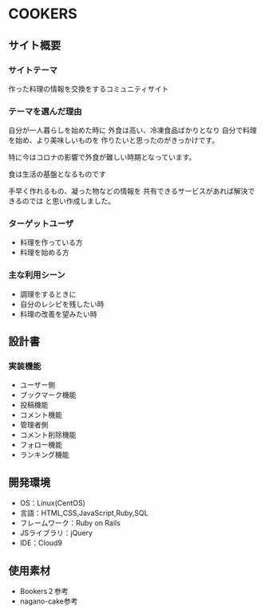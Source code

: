 # COOKERS

## サイト概要
### サイトテーマ
作った料理の情報を交換をするコミュニティサイト

### テーマを選んだ理由
自分が一人暮らしを始めた時に
外食は高い、冷凍食品ばかりとなり
自分で料理を始め、より美味しいものを
作りたいと思ったのがきっかけです。

特に今はコロナの影響で外食が難しい時期となっています。

食は生活の基盤となるものです

手早く作れるもの、凝った物などの情報を
共有できるサービスがあれば解決できるのでは
と思い作成しました。



### ターゲットユーザ
- 料理を作っている方
- 料理を始める方

### 主な利用シーン
- 調理をするときに
- 自分のレシピを残したい時
- 料理の改善を望みたい時

## 設計書

### 実装機能
- ユーザー側
- ブックマーク機能
- 投稿機能
- コメント機能
- 管理者側
- コメント削除機能
- フォロー機能
- ランキング機能


## 開発環境
- OS：Linux(CentOS)
- 言語：HTML,CSS,JavaScript,Ruby,SQL
- フレームワーク：Ruby on Rails
- JSライブラリ：jQuery
- IDE：Cloud9

## 使用素材
- Bookers２参考
- nagano-cake参考